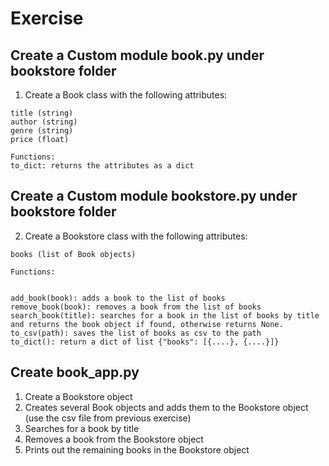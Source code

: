 # Exercise

## Create a Custom module book.py under bookstore folder

1. Create a Book class with the following attributes:

```
title (string)
author (string)
genre (string)
price (float)

Functions:
to_dict: returns the attributes as a dict
```

## Create a Custom module bookstore.py under bookstore folder

2. Create a Bookstore class with the following attributes:

```
books (list of Book objects)

Functions:


add_book(book): adds a book to the list of books
remove_book(book): removes a book from the list of books
search_book(title): searches for a book in the list of books by title and returns the book object if found, otherwise returns None.
to_csv(path): saves the list of books as csv to the path
to_dict(): return a dict of list {"books": [{....}, {....}]}
```

## Create book_app.py

1. Create a Bookstore object
2. Creates several Book objects and adds them to the Bookstore object (use the csv file from previous exercise)
3. Searches for a book by title
4. Removes a book from the Bookstore object
5. Prints out the remaining books in the Bookstore object
